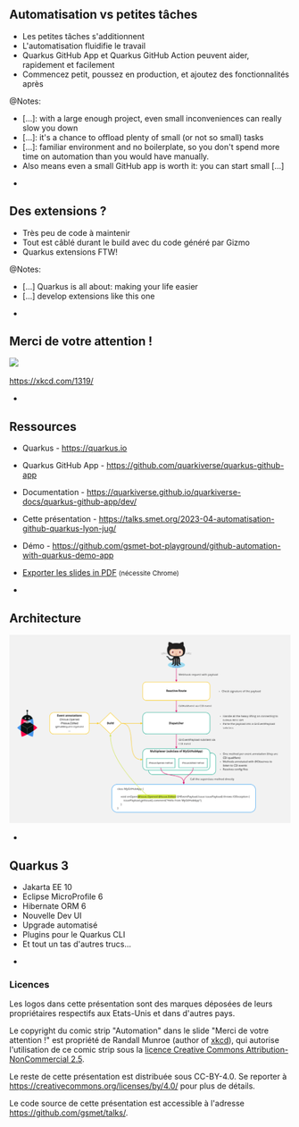 ## Automatisation vs petites tâches

* Les petites tâches s'additionnent
* L'automatisation fluidifie le travail
* Quarkus GitHub App et Quarkus GitHub Action peuvent aider, rapidement et facilement
* Commencez petit, poussez en production, et ajoutez des fonctionnalités après

@Notes:

* [...]: with a large enough project, even small inconveniences can really slow you down
* [...]: it's a chance to offload plenty of small (or not so small) tasks
* [...]: familiar environment and no boilerplate,
  so you don't spend more time on automation than you would have manually.
* Also means even a small GitHub app is worth it: you can start small [...]

-

## Des extensions ?

* Très peu de code à maintenir
* Tout est câblé durant le build avec du code généré par Gizmo
* Quarkus extensions FTW!

@Notes:

* [...] Quarkus is all about: making your life easier
* [...] develop extensions like this one

-

## Merci de votre attention !

![](https://imgs.xkcd.com/comics/automation.png)

https://xkcd.com/1319/

-

## Ressources

* Quarkus - <https://quarkus.io>
* Quarkus GitHub App - <https://github.com/quarkiverse/quarkus-github-app>
* Documentation - <https://quarkiverse.github.io/quarkiverse-docs/quarkus-github-app/dev/>

* Cette présentation - <https://talks.smet.org/2023-04-automatisation-github-quarkus-lyon-jug/>
* Démo - <https://github.com/gsmet-bot-playground/github-automation-with-quarkus-demo-app>
* <a href="?print-pdf">Exporter les slides in PDF</a> <small>(nécessite Chrome)</small>

-

<!-- .element data-visibility="uncounted" -->

## Architecture

![](images/architecture.png)

-

<!-- .element data-visibility="uncounted" -->

## Quarkus 3

* Jakarta EE 10
* Eclipse MicroProfile 6
* Hibernate ORM 6
* Nouvelle Dev UI
* Upgrade automatisé
* Plugins pour le Quarkus CLI
* Et tout un tas d'autres trucs...

-

<!-- .element data-visibility="uncounted" -->

### Licences

Les logos dans cette présentation sont des marques déposées de leurs propriétaires respectifs aux Etats-Unis et dans d'autres pays.

Le copyright du comic strip "Automation" dans le slide "Merci de votre attention !" est propriété de Randall Munroe (author of [xkcd](https://xkcd.com/1319/)),
qui autorise l'utilisation de ce comic strip sous la [licence Creative Commons Attribution-NonCommercial 2.5](https://creativecommons.org/licenses/by-nc/2.5/).

Le reste de cette présentation est distribuée sous CC-BY-4.0.
Se reporter à https://creativecommons.org/licenses/by/4.0/ pour plus de détails.

Le code source de cette présentation est accessible à l'adresse https://github.com/gsmet/talks/.
